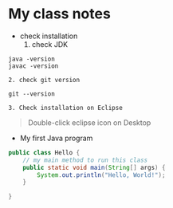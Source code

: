 # My class notes

* check installation
    1. check JDK
```DOS
java -version
javac -version
```
    2. check git version
```DOS
git --version
```
    3. Check installation on Eclipse
>Double-click eclipse icon on Desktop

* My first Java program
```java
public class Hello {
    // my main method to run this class
    public static void main(String[] args) {
        System.out.println("Hello, World!");
    }

}
```